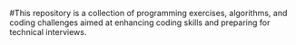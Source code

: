 #This repository is a collection of programming exercises, algorithms, and coding challenges aimed at enhancing coding skills and preparing for technical interviews.
